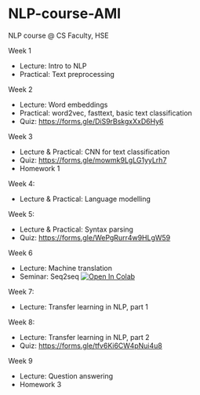 # NLP-course-AMI
NLP course @ CS Faculty, HSE

Week 1
* Lecture: Intro to NLP
* Practical: Text preprocessing

Week 2
* Lecture: Word embeddings
* Practical: word2vec, fasttext, basic text classification
* Quiz: https://forms.gle/DiS9rBskgxXxD6Hy6 


Week 3
* Lecture & Practical: CNN for text classification
* Quiz: https://forms.gle/mowmk9LgLG1yyLrh7
* Homework 1 

Week 4: 
* Lecture & Practical: Language modelling

Week 5:
* Lecture & Practical: Syntax parsing
* Quiz: https://forms.gle/WePgRurr4w9HLgW59

Week 6
* Lecture: Machine translation
* Seminar: Seq2seq [![Open In Colab](https://colab.research.google.com/assets/colab-badge.svg)](https://colab.research.google.com/github/PragmaticsLab/NLP-course-FinTech/blob/master/seminars/sem6_seq2seq/6_seq2seq.ipynb)

Week 7:
* Lecture: Transfer learning in NLP, part 1

Week 8:
* Lecture: Transfer learning in NLP, part 2
* Quiz: https://forms.gle/tfv6Ki6CW4pNui4u8

Week 9
* Lecture: Question answering
* Homework 3
